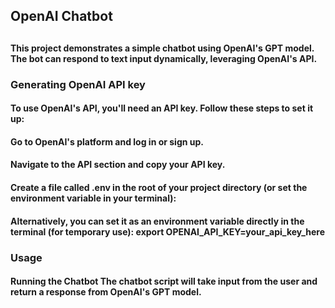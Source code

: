 <h2>OpenAI Chatbot<h2>
  
<h4>This project demonstrates a simple chatbot using OpenAI's GPT model. The bot can respond to text input dynamically, leveraging OpenAI's API.</h4>

<h3>Generating OpenAI API key</h3>
   <h4>To use OpenAI's API, you'll need an API key. Follow these steps to set it up:</h4>

   <h4>Go to OpenAI's platform and log in or sign up.</h4>
   <h4>Navigate to the API section and copy your API key.</h4>
   <h4>Create a file called .env in the root of your project directory (or set the environment variable in your terminal):</h4>
   <h4>Alternatively, you can set it as an environment variable directly in the terminal (for temporary use):
    export OPENAI_API_KEY=your_api_key_here</h4>

<h3>Usage</h3>
<h4>Running the Chatbot
The chatbot script will take input from the user and return a response from OpenAI's GPT model.</h4>


